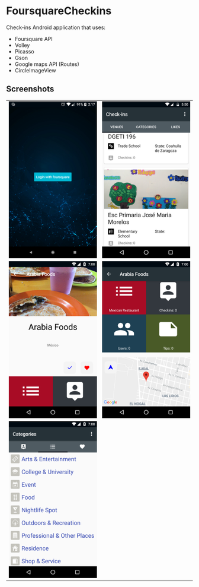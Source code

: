# FoursquareCheckins
Check-ins Android application that uses:

- Foursquare API
- Volley
- Picasso
- Gson
- Google maps API (Routes)
- CircleImageView

## Screenshots

|   |   |
|---|---|
|![Screenshot00](Images/Screenshot00.png) |![Screenshot01](Images/Screenshot01.png)|
|![Screenshot02](Images/Screenshot02.png)|![Screenshot03](Images/Screenshot03.png)|
|![Screenshot02](Images/Screenshot04.png)||